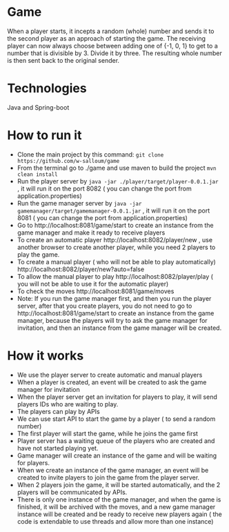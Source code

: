 # Game
When a player starts, it incepts a random (whole) number and sends it to the second 
player as an approach of starting the game. The receiving player can now always choose 
between adding one of {-1, 0, 1} to get to a number that is divisible by 3. Divide it by three. The 
resulting whole number is then sent back to the original sender.

# Technologies
Java and Spring-boot

# How to run it
- Clone the main project by this command:
 `git clone https://github.com/w-salloum/game`
- From the terminal go to ./game and use maven to build the project `mvn clean install`
- Run the player server by `java -jar ./player/target/player-0.0.1.jar ` , it will run it on the port 8082 ( you can change the port from application.properties)
- Run the game manager server by `java -jar gamemanager/target/gamemanager-0.0.1.jar` , it will run it on the port 8081 ( you can change the port from application.properties)
- Go to http://localhost:8081/game/start to create an instance from the game manager and make it ready to receive players
- To create an automatic player  http://localhost:8082/player/new , use another browser to create another player, while you need 2 players to play the game.
- To create a manual player ( who will not be able to play automatically) http://localhost:8082/player/new?auto=false
- To allow the manual player to play http://localhost:8082/player/play ( you will not be able to use it for the automatic player)
- To check the moves http://localhost:8081/game/moves 
- Note: If you run the game manager first, and then you run the player server, after that you create players, you do not need to go to http://localhost:8081/game/start to create an instance from the game manager, because the players will try to ask the game manager for invitation, and then an instance from the game manager will be created.

# How it works
- We use the player server to create automatic and manual players
- When a player is created, an event will be created to ask the game manager for invitation
- When the player server get an invitation for players to play, it will send players IDs who are waiting to play.
- The players can play by APIs
- We can use start API to start the game by a player ( to send a random number)
- The first player will start the game, while he joins the game first
- Player server has a waiting queue of the players who are created and have not started playing yet.
- Game manager will create an instance of the game and will be waiting for players.
- When we create an instance of the game manager, an event will be created to invite players to join the game from the player server.
- When 2 players join the game, it will be started automatically, and the 2 players will be communicated by APIs.
- There is only one instance of the game manager, and when the game is finished, it will be archived with the moves, and a new game manager instance will be created and be ready to receive new players again ( the code is extendable to use threads and allow more than one instance)

